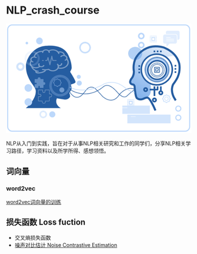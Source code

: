 # NLP_crash_course

<div align="center">
	<img src="./Images/NLP.png" alt="Natural Language Processing">
</div>



NLP从入门到实践，旨在对于从事NLP相关研究和工作的同学们，分享NLP相关学习路径，学习资料以及所学所得、感想领悟。


## 词向量
### word2vec
[word2vec词向量的训练](https://github.com/CHNcreater/NLP_crash_course/blob/main/Word%20Embedding/Word2Vec/word2vec_gensim.md)


## 损失函数 Loss fuction

* 交叉熵损失函数
* [噪声对比估计 Noise Contrastive Estimation](https://github.com/CHNcreater/NLP_crash_course/blob/main/Loss%20Function/Noise%20Contrastive%20Estimation.md)
